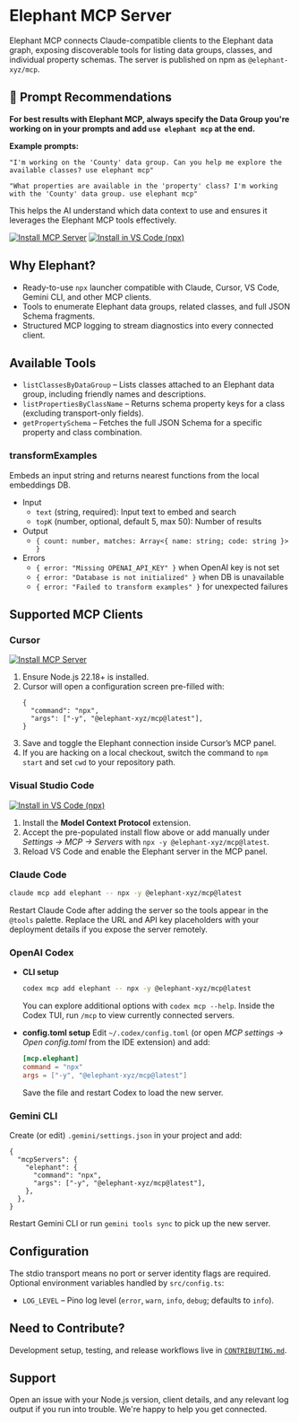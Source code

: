 # Elephant MCP Server

Elephant MCP connects Claude-compatible clients to the Elephant data graph, exposing discoverable tools for listing data groups, classes, and individual property schemas. The server is published on npm as `@elephant-xyz/mcp`.

## 🚀 Prompt Recommendations

**For best results with Elephant MCP, always specify the Data Group you're working on in your prompts and add `use elephant mcp` at the end.**

**Example prompts:**

```
"I'm working on the 'County' data group. Can you help me explore the available classes? use elephant mcp"

"What properties are available in the 'property' class? I'm working with the 'County' data group. use elephant mcp"
```

This helps the AI understand which data context to use and ensures it leverages the Elephant MCP tools effectively.

[![Install MCP Server](https://cursor.com/deeplink/mcp-install-dark.svg)](https://cursor.com/en/install-mcp?name=%40elephant-xyz%2Fmcp&config=eyJjb21tYW5kIjoibnB4IiwiYXJncyI6WyIteSIsIkBlbGVwaGFudC14eXovbWNwQGxhdGVzdCJdfQ==)
[<img alt="Install in VS Code (npx)" src="https://img.shields.io/badge/Install%20in%20VS%20Code-0098FF?style=for-the-badge&logo=visualstudiocode&logoColor=white">](https://insiders.vscode.dev/redirect?url=vscode%3Amcp%2Finstall%3F%7B%22name%22%3A%22%40elephant-xyz%2Fmcp%22%2C%22command%22%3A%22npx%22%2C%22args%22%3A%5B%22-y%22%2C%22%40elephant-xyz%2Fmcp%40latest%22%5D%7D)

## Why Elephant?

- Ready-to-use `npx` launcher compatible with Claude, Cursor, VS Code, Gemini CLI, and other MCP clients.
- Tools to enumerate Elephant data groups, related classes, and full JSON Schema fragments.
- Structured MCP logging to stream diagnostics into every connected client.

## Available Tools

- `listClassesByDataGroup` – Lists classes attached to an Elephant data group, including friendly names and descriptions.
- `listPropertiesByClassName` – Returns schema property keys for a class (excluding transport-only fields).
- `getPropertySchema` – Fetches the full JSON Schema for a specific property and class combination.

### transformExamples

Embeds an input string and returns nearest functions from the local embeddings DB.

- Input
  - `text` (string, required): Input text to embed and search
  - `topK` (number, optional, default 5, max 50): Number of results
- Output
  - `{ count: number, matches: Array<{ name: string; code: string }> }`
- Errors
  - `{ error: "Missing OPENAI_API_KEY" }` when OpenAI key is not set
  - `{ error: "Database is not initialized" }` when DB is unavailable
  - `{ error: "Failed to transform examples" }` for unexpected failures

## Supported MCP Clients

### Cursor

[![Install MCP Server](https://cursor.com/deeplink/mcp-install-dark.svg)](https://cursor.com/en/install-mcp?name=%40elephant-xyz%2Fmcp&config=eyJjb21tYW5kIjoibnB4IiwiYXJncyI6WyIteSIsIkBlbGVwaGFudC14eXovbWNwQGxhdGVzdCJdfQ==)

1. Ensure Node.js 22.18+ is installed.
2. Cursor will open a configuration screen pre-filled with:
   ```jsonc
   {
     "command": "npx",
     "args": ["-y", "@elephant-xyz/mcp@latest"],
   }
   ```
3. Save and toggle the Elephant connection inside Cursor’s MCP panel.
4. If you are hacking on a local checkout, switch the command to `npm start` and set `cwd` to your repository path.

### Visual Studio Code

[<img alt="Install in VS Code (npx)" src="https://img.shields.io/badge/Install%20in%20VS%20Code-0098FF?style=for-the-badge&logo=visualstudiocode&logoColor=white">](https://insiders.vscode.dev/redirect?url=vscode%3Amcp%2Finstall%3F%7B%22name%22%3A%22%40elephant-xyz%2Fmcp%22%2C%22command%22%3A%22npx%22%2C%22args%22%3A%5B%22-y%22%2C%22%40elephant-xyz%2Fmcp%40latest%22%5D%7D)

1. Install the **Model Context Protocol** extension.
2. Accept the pre-populated install flow above or add manually under _Settings → MCP → Servers_ with `npx -y @elephant-xyz/mcp@latest`.
3. Reload VS Code and enable the Elephant server in the MCP panel.

### Claude Code

```bash
claude mcp add elephant -- npx -y @elephant-xyz/mcp@latest
```

Restart Claude Code after adding the server so the tools appear in the `@tools` palette. Replace the URL and API key placeholders with your deployment details if you expose the server remotely.

### OpenAI Codex

- **CLI setup**

  ```bash
  codex mcp add elephant -- npx -y @elephant-xyz/mcp@latest
  ```

  You can explore additional options with `codex mcp --help`. Inside the Codex TUI, run `/mcp` to view currently connected servers.

- **config.toml setup**
  Edit `~/.codex/config.toml` (or open _MCP settings → Open config.toml_ from the IDE extension) and add:
  ```toml
  [mcp.elephant]
  command = "npx"
  args = ["-y", "@elephant-xyz/mcp@latest"]
  ```
  Save the file and restart Codex to load the new server.

### Gemini CLI

Create (or edit) `.gemini/settings.json` in your project and add:

```jsonc
{
  "mcpServers": {
    "elephant": {
      "command": "npx",
      "args": ["-y", "@elephant-xyz/mcp@latest"],
    },
  },
}
```

Restart Gemini CLI or run `gemini tools sync` to pick up the new server.

## Configuration

The stdio transport means no port or server identity flags are required. Optional environment variables handled by `src/config.ts`:

- `LOG_LEVEL` – Pino log level (`error`, `warn`, `info`, `debug`; defaults to `info`).

## Need to Contribute?

Development setup, testing, and release workflows live in [`CONTRIBUTING.md`](CONTRIBUTING.md).

## Support

Open an issue with your Node.js version, client details, and any relevant log output if you run into trouble. We're happy to help you get connected.
